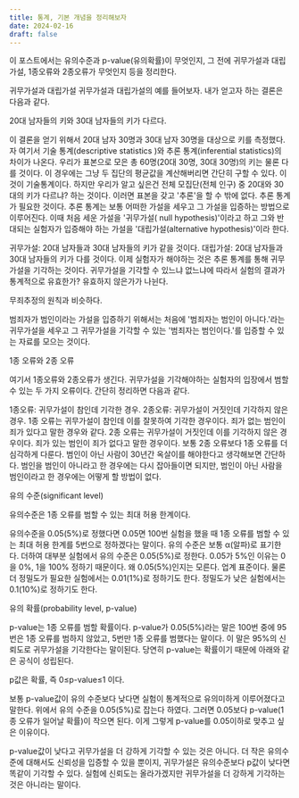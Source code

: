 ```yaml
---
title: 통계, 기본 개념을 정리해보자
date: 2024-02-16
draft: false
---
```


이 포스트에서는 유의수준과 p-value(유의확률)이 무엇인지, 그 전에 귀무가설과 대립가설, 1종오류와 2종오류가 무엇인지 등을 정리한다.



귀무가설과 대립가설
귀무가설과 대립가설의 예를 들어보자. 내가 얻고자 하는 결론은 다음과 같다.

20대 남자들의 키와 30대 남자들의 키가 다르다. 


이 결론을 얻기 위해서 20대 남자 30명과 30대 남자 30명을 대상으로 키를 측정했다. 자 여기서 기술 통계(descriptive statistics )와 추론 통계(inferential statistics)의 차이가 나온다. 우리가 표본으로 모은 총 60명(20대 30명, 30대 30명)의 키는 물론 다를 것이다. 이 경우에는 그냥 두 집단의 평균값을 계산해버리면 간단히 구할 수 있다. 이것이 기술통계이다. 하지만 우리가 알고 싶은건 전체 모집단(전체 인구) 중 20대와 30대의 키가 다르냐? 하는 것이다. 이러면 표본을 갖고 '추론'을 할 수 밖에 없다. 추론 통계가 필요한 것이다. 추론 통계는 보통 어떠한 가설을 세우고 그 가설을 입증하는 방법으로 이루어진다. 이때 처음 세운 가설을 '귀무가설( null hypothesis)'이라고 하고 그와 반대되는 실험자가 입증해야 하는 가설을 '대립가설(alternative hypothesis)'이라 한다.



귀무가설: 20대 남자들과 30대 남자들의 키가 같을 것이다.
대립가설: 20대 남자들과 30대 남자들의 키가 다를 것이다.
이제 실험자가 해야하는 것은 추론 통계를 통해 귀무가설을 기각하는 것이다. 귀무가설을 기각할 수 있느냐 없느냐에 따라서 실험의 결과가 통계적으로 유효한가? 유효하지 않은가가 나뉜다.



무죄추정의 원칙과 비슷하다.



범죄자가 범인이라는 가설을 입증하기 위해서는 처음에 '범죄자는 범인이 아니다.'라는 귀무가설을 세우고 그 귀무가설을 기각할 수 있는 '범죄자는 범인이다.'를 입증할 수 있는 자료를 모으는 것이다.





1종 오류와 2종 오류


여기서 1종오류와 2종오류가 생긴다. 귀무가설을 기각해야하는 실험자의 입장에서 범할 수 있는 두 가지 오류이다. 간단히 정리하면 다음과 같다.



1종오류: 귀무가설이 참인데 기각한 경우.
2종오류: 귀무가설이 거짓인데 기각하지 않은 경우.
1종 오류는 귀무가설이 참인데 이를 잘못하여 기각한 경우이다. 죄가 없는 범인이 죄가 있다고 말한 경우와 같다. 2종 오류는 귀무가설이 거짓인데 이를 기각하지 않은 경우이다. 죄가 있는 범인이 죄가 없다고 말한 경우이다. 보통 2종 오류보다 1종 오류를 더 심각하게 다룬다. 범인이 아닌 사람이 30년간 옥살이를 해야한다고 생각해보면 간단하다. 범인을 범인이 아니라고 한 경우에는 다시 잡아들이면 되지만, 범인이 아닌 사람을 범인이라고 한 경우에는 어떻게 할 방법이 없다.



유의 수준(significant level)


유의수준은 1종 오류를 범할 수 있는 최대 허용 한계이다.


 유의수준을 0.05(5%)로 정했다면 0.05면 100번 실험을 했을 때 1종 오류를 범할 수 있는 최대 허용 한계를 5번으로 정하겠다는 말이다. 유의 수준은 보통 α(알파)로 표기한다. 더하여 대부분 실험에서 유의 수준은 0.05(5%)로 정한다. 0.05가 5%인 이유는 0을 0%, 1을 100% 정하기 때문이다. 왜 0.05(5%)인지는 모른다. 업계 표준이다. 물론 더 정밀도가 필요한 실험에서는 0.01(1%)로 정하기도 한다. 정밀도가 낮은 실험에서는 0.1(10%)로 정하기도 한다. 



유의 확률(probability level, p-value)


p-value는 1종 오류를 범할 확률이다. 
p-value가 0.05(5%)라는 말은 100번 중에 95번은 1종 오류를 범하지 않았고, 5번만 1종 오류를 범했다는 말이다. 이 말은 95%의 신뢰도로 귀무가설을 기각한다는 말이된다.  당연히 p-value는 확률이기 때문에 아래와 같은 공식이 성립된다. 



p값은 확률, 즉 0≤p-value≤1 이다.


보통 p-value값이 유의 수준보다 낮다면 실험이 통계적으로 유의미하게 이루어졌다고 말한다. 위에서 유의 수준을 0.05(5%)로 잡는다 하였다. 그러면 0.05보다 p-value(1종 오류가 일어날 확률)이 작으면 된다. 이게 그렇게 p-value를 0.05이하로 맞추고 싶은 이유이다.



 p-value값이 낮다고 귀무가설을 더 강하게 기각할 수 있는 것은 아니다. 더 작은 유의수준에 대해서도 신뢰성을 입증할 수 있을 뿐이지, 귀무가설은 유의수준보다 p값이 낮다면 똑같이 기각할 수 있다. 실험에 신뢰도는 올라가겠지만 귀무가설을 더 강하게 기각하는 것은 아니라는 말이다.











